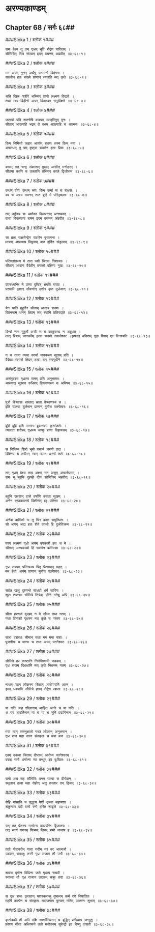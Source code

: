 अरण्यकाण्डम्
===============================


## Chapter 68  / सर्गः ६८##


###Slōka 1 / श्लोक १###


    रामः प्रेक्ष्य तु तम् गृध्रम् भुवि रौद्रेण पातितम् ।
    सौमित्रिम् मित्र संपन्नम् इदम् वचनम् अब्रवीत् ॥३-६८-१॥


###Slōka 2 / श्लोक २###


    मम अयम् नूनम् अर्थेषु यतमानो विहंगमः ।
    राक्षसेन हतः संख्ये प्राणान् त्यजति मत् कृते ॥३-६८-२॥


###Slōka 3 / श्लोक ३###


    अति खिन्नः शरीरे अस्मिन् प्राणो लक्ष्मण विद्यते ।
    तथा स्वर विहीनो अयम् विक्लवम् समुदीक्षते ॥३-६८-३॥


###Slōka 4 / श्लोक ४###


    जटायो यदि शक्नोषि वाक्यम् व्याहरितुम् पुनः ।
    सीताम् आख्याहि भद्रम् ते वधम् आख्याहि च आत्मनः ॥३-६८-४॥


###Slōka 5 / श्लोक ५###


    किम् निमित्तो जहार आर्याम् रावणः तस्य किम् मया ।
    अपराधम् तु यम् दृष्ट्वा रावणेन हृता प्रिया ॥३-६८-५॥


###Slōka 6 / श्लोक ६###


    कथम् तत् चन्द्र संकाशम् मुखम् आसीत् मनोहरम् ।
    सीतया कानि च उक्तानि तस्मिन् काले द्विजोत्तम ॥३-६८-६॥


###Slōka 7 / श्लोक ७###


    कथम् वीर्यः कथम् रूपः किम् कर्मा स च राक्षसः ।
    क्व च अस्य भवनम् तात ब्रूहि मे परिपृच्छतः ॥३-६८-७॥


###Slōka 8 / श्लोक ८###


    तम् उद्वीक्ष्य सः धर्मात्मा विलपन्तम् अनाथवत् ।
    वाचा विक्लवया रामम् इदम् वचनम् अब्रवीत् ॥३-६८-८॥


###Slōka 9 / श्लोक ९###


    सा हृता राक्षसेन्द्रेण रावणेन दुरात्मना ।
    मायाम् आस्थाय विपुलाम् वात दुर्दिन संकुलाम् ॥३-६८-९॥


###Slōka 10 / श्लोक १०###


    परिक्लांतस्य मे तात पक्षौ चित्त्वा निशाचरः ।
    सीताम् आदाय वैदेहीम् प्रयातो दक्षिणा मुखः ॥३-६८-१०॥


###Slōka 11 / श्लोक ११###


    उपरुध्यन्ति मे प्राणा दृष्टिर् भ्रमति राघव ।
    पश्यामि वृक्षान् सौवर्णान् उशीर कृत मूर्धजान् ॥३-६८-११॥


###Slōka 12 / श्लोक १२###


    येन याति मुहूर्तेन सीताम् आदाय रावणः ।
    विप्रनष्टम् धनम् क्षिप्रम् तत् स्वामि प्रतिपद्यते ॥३-६८-१२॥


###Slōka 13 / श्लोक १३###


    विन्दो नाम मुहूर्तो असौ स च काकुत्स्थ न अबुधत् ।
    त्वत् प्रियाम् जानकीम् हृत्वा रावणो राक्षसेश्वर ।झषवत् बडिशम् गृह्य क्षिप्रम् एव विनश्यति ॥३-६८-१३॥


###Slōka 14 / श्लोक १४###


    न च त्वया व्यथा कार्या जनकस्य सुताम् प्रति ।
    वैदेह्या रंस्यसे क्षिप्रम् हत्वा तम् रणमूर्धनि ॥३-६८-१४॥


###Slōka 15 / श्लोक १५###


    असंमूढस्य गृध्रस्य रामम् प्रति अनुभाषतः ।
    आस्यात् सुस्राव रुधिरम् म्रियमाणस्य स अमिषम् ॥३-६८-१५॥


###Slōka 16 / श्लोक १६###


    पुत्रो विश्रवसः साक्षात् भ्राता वैश्रवणस्य च ।
    इति उक्त्वा दुर्लभान् प्राणान् मुमोच पतगेश्वरः ॥३-६८-१६॥


###Slōka 17 / श्लोक १७###


    ब्रूहि ब्रूहि इति रामस्य ब्रुवाणस्य कृतांजलेः ।
    त्यक्त्वा शरीरम् गृध्रस्य जग्मुः प्राणा विहायसम् ॥३-६८-१७॥


###Slōka 18 / श्लोक १८###


    स निक्षिप्य शिरो भूमौ प्रसार्य चरणौ तदा ।
    विक्षिप्य च शरीरम् स्वम् पपात धरणी तले ॥३-६८-१८॥


###Slōka 19 / श्लोक १९###


    तम् गृध्रम् प्रेक्ष्य ताम्र अक्षम् गत असुम् अचलोपमम् ।
    रामः सु बहुभिः दुह्खैः दीनः सौमित्रिम् अब्रवीत् ॥३-६८-१९॥


###Slōka 20 / श्लोक २०###


    बहूनि रक्षसाम् वासे वर्षाणि वसता सुखम् ।
    अनेन दण्डकारण्ये विशीर्णम् इह पक्षिणा ॥३-६८-२०॥


###Slōka 21 / श्लोक २१###


    अनेक वार्षिको यः तु चिर काल समुत्थितः ।
    सो अयम् अद्य हतः शेते कालो हि दुर्अतिक्रमः ॥३-६८-२१॥


###Slōka 22 / श्लोक २२###


    पश्य लक्ष्मण गृध्रो अयम् उपकारी हतः च मे ।
    सीताम् अभ्यवपन्नो हि रावणेन बलीयसा ॥३-६८-२२॥


###Slōka 23 / श्लोक २३###


    गृध्र राज्यम् परित्यज्य पितृ पैतामहम् महत् ।
    मम हेतोः अयम् प्राणान् मुमोच पतगेश्वरः ॥३-६८-२३॥


###Slōka 24 / श्लोक २४###


    सर्वत्र खलु दृश्यन्ते साधवो धर्म चारिणः ।
    शूराः शरण्याः सौमित्रे तिर्यक् योनि गतेषु अपि ॥३-६८-२४॥


###Slōka 25 / श्लोक २५###


    सीता हरणजं दुःखम् न मे सौम्य तथा गतम् ।
    यथा विनाशो गृध्रस्य मत् कृते च परंतप ॥३-६८-२५॥


###Slōka 26 / श्लोक २६###


    राजा दशरथः श्रीमान् यथा मम मया यशाः ।
    पूजनीयः च मान्यः च तथा अयम् पतगेश्वरः ॥३-६८-२६॥


###Slōka 27 / श्लोक २७###


    सौमित्रे हर काष्ठानि निर्मथिष्यामि पावकम् ।
    गृध्र राजम् दिधक्षामि मत् कृते निधनम् गतम् ॥३-६८-२७॥


###Slōka 28 / श्लोक २८###


    नाथम् पतग लोकस्य चिताम् आरोपयामि अहम् ।
    इमम् धक्ष्यामि सौमित्रे हतम् रौद्रेण रक्षसा ॥३-६८-२८॥


###Slōka 29 / श्लोक २९###


    या गतिः यज्ञ शीलानाम् आहित अग्नेः च या गतिः ।
    अ पर आवर्तिनाम् या च या च भूमि प्रदायिनाम् ॥३-६८-२९॥


###Slōka 30 / श्लोक ३०###


    मया त्वम् समनुज्ञातो गच्छ लोकान् अनुत्तमान् ।
    गृध्र राज महा सत्त्व संस्कृतः च मया व्रज ॥३-६८-३०॥


###Slōka 31 / श्लोक ३१###


    एवम् उक्त्वा चिताम् दीप्ताम् आरोप्य पतगेश्वरम् ।
    ददाह रामो धर्मात्मा स्व बन्धुम् इव दुःखितः ॥३-६८-३१॥


###Slōka 32 / श्लोक ३२###


    रामो अथ सह सौमित्रिः वनम् यात्वा स वीर्यवान् ।
    स्थूलान् हत्वा महा रोहीन् अनु तस्तार तम् द्विजम् ॥३-६८-३२॥


###Slōka 33 / श्लोक ३३###


    रोहि मांसानि च उद्धृत्य पेशी कृत्वा महायशाः ।
    शकुनाय ददौ रामो रम्ये हरित शाद्वले ॥३-६८-३३॥


###Slōka 34 / श्लोक ३४###


    यत् तत् प्रेतस्य मर्त्यस्य कथयन्ति द्विजातयः ।
    तत् स्वर्ग गमनम् पित्र्यम् क्षिप्रम् रामो जजाप ह ॥३-६८-३४॥


###Slōka 35 / श्लोक ३५###


    ततो गोदावरीम् गत्वा नदीम् नर वर आत्मजौ ।
    उदकम् चक्रतुः तस्मै गृध्र राजाय तौ उभौ ॥३-६८-३५॥


###Slōka 36 / श्लोक ३६###


    शास्त्र दृष्टेन विधिना जले गृधाय राघवौ ।
    स्नात्वा तौ गृध्र राजाय उदकम् चक्रुः तदा ॥३-६८-३६॥


###Slōka 37 / श्लोक ३७###


    स गृध्र राजः कृतवान् यशस्करम्सु दुष्करम् कर्म रणे निपातितः ।
    महर्षि कल्पेन च संस्कृतः तदाजगाम पुण्याम् गतिम् आत्मनः शुभाम् ॥३-६८-३७॥


###Slōka 38 / श्लोक ३८###


    कृतोदकौ तौ अपि पक्षि सत्तमेस्थिराम् च बुद्धिम् प्रणिधाय जग्मुतुः ।
    प्रवेश्य सीता अधिगमने ततो मनोवनम् सुरेन्द्रौ इव विष्णु वासवौ ॥३-६८-३८॥


